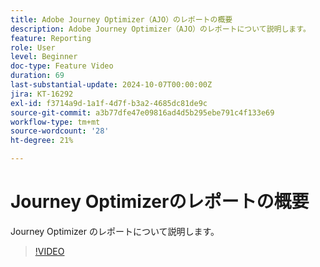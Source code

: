 ```yaml
---
title: Adobe Journey Optimizer（AJO）のレポートの概要
description: Adobe Journey Optimizer（AJO）のレポートについて説明します。
feature: Reporting
role: User
level: Beginner
doc-type: Feature Video
duration: 69
last-substantial-update: 2024-10-07T00:00:00Z
jira: KT-16292
exl-id: f3714a9d-1a1f-4d7f-b3a2-4685dc81de9c
source-git-commit: a3b77dfe47e09816ad4d5b295ebe791c4f133e69
workflow-type: tm+mt
source-wordcount: '28'
ht-degree: 21%

---
```


# Journey Optimizerのレポートの概要

Journey Optimizer のレポートについて説明します。

>[!VIDEO](https://video.tv.adobe.com/v/3432673/?learn=on)
